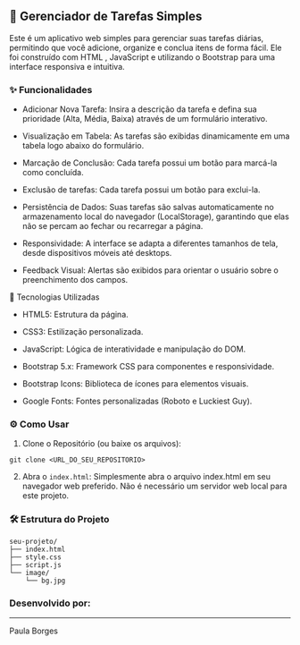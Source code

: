 
## 📝 Gerenciador de Tarefas Simples
Este é um aplicativo web simples para gerenciar suas tarefas diárias, permitindo que você adicione, organize e conclua itens de forma fácil. Ele foi construído com HTML , JavaScript e utilizando o Bootstrap para uma interface responsiva e intuitiva.

### ✨ Funcionalidades
- Adicionar Nova Tarefa: Insira a descrição da tarefa e defina sua prioridade (Alta, Média, Baixa) através de um formulário interativo.

- Visualização em Tabela: As tarefas são exibidas dinamicamente em uma tabela logo abaixo do formulário.

- Marcação de Conclusão: Cada tarefa possui um botão para marcá-la como concluída.

- Exclusão de tarefas: Cada tarefa possui um botão para exclui-la.

- Persistência de Dados: Suas tarefas são salvas automaticamente no armazenamento local do navegador (LocalStorage), garantindo que elas não se percam ao fechar ou recarregar a página.

- Responsividade: A interface se adapta a diferentes tamanhos de tela, desde dispositivos móveis até desktops.

- Feedback Visual: Alertas são exibidos para orientar o usuário sobre o preenchimento dos campos.



🚀 Tecnologias Utilizadas
- HTML5: Estrutura da página.

- CSS3: Estilização personalizada.

- JavaScript: Lógica de interatividade e manipulação do DOM.

- Bootstrap 5.x: Framework CSS para componentes e responsividade.

- Bootstrap Icons: Biblioteca de ícones para elementos visuais.

- Google Fonts: Fontes personalizadas (Roboto e Luckiest Guy).



### ⚙️ Como Usar
1. Clone o Repositório (ou baixe os arquivos):

````
git clone <URL_DO_SEU_REPOSITORIO>
````
2. Abra o `index.html`: Simplesmente abra o arquivo index.html em seu navegador web preferido. Não é necessário um servidor web local para este projeto.

### 🛠️ Estrutura do Projeto

```` 
seu-projeto/
├── index.html
├── style.css
├── script.js
└── image/
    └── bg.jpg

````

### Desenvolvido por:
---
 Paula Borges

